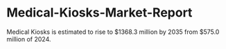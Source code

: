 # Medical-Kiosks-Market-Report
Medical Kiosks is estimated to rise to $1368.3 million by 2035 from $575.0 million of 2024.
